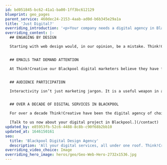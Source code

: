 ```yaml
---
id: bd051845-bc62-41a1-ba00-1ff3bc612129
blueprint: geo_pages
parent_service: 460dec24-2153-4aab-ad0d-b6b345e29a1a
title: 'Just Digital?'
overriding_introduction: '<p>Your company needs a digital agency in Blackpool, but we believe that isn’t where your search should end. You should also be looking for an agency that understands your company’s business, branding, customer base, and deadlines. That is what Think!Creative has always prided itself on, seeing the big picture.</p>'
overriding_content: |-
  ## ENGAGING BY DESIGN

  Starting with web design would, in our opinion, be a mistake. Think!Creative’s Blackpool web development consultants will help gather a wider knowledge of the overall strategy, understanding your audience, customer journey and measuring success. So we can create a user experience your customers love, value, and return to.


  ## EMAILS THAT DEMAND ATTENTION

  At Think!Creative our Blackpool digital marketers believe they have found the holy grail for email marketing: how to spread your exciting new message without getting stopped by filters, so your messages get opened, and get results. How do we do this? By combining science and art to ensure right message, right channel at the right time happens every time.


  ## AUDIENCE PARTICIPATION

  Interactivity isn’t just marketing jargon. It is a useful weapon in a digital agency’s arsenal. Keeping an audience engaged by getting a user to perform an action or actions so they feel like part of the process keeps the user more invested in your digital message or product – increasing the chance of return visits or business.


  ## OVER A DECADE OF DIGITAL SERVICES IN BLACKPOOL

  For over a decade Think!Creative have been the digital agency of choice for local businesses to globally recognised brands like BAE Systems, Utiligroup, and BP. They keep coming back to us because of the wealth of experience we have in our Blackpool digital team. [Don’t believe us? Check our work out here.](/work)

  [Talk to us now about your digital project in Blackpool.](/contact)
updated_by: e85953fb-52c6-4488-8c8b-c90f68b2bb10
updated_at: 1646150161
seo:
  title: 'Blackpool Digital Design Agency'
  description: 'All your digital services, all under one roof. Think!Creative is Blackpool’s digital marketing specialist. Talk to us about your project now on 01253 297900.'
overriding_video_choice: Image
overriding_hero_image: heros/geo/Geo-Web-Hero-2732x1536.jpg
---
```

